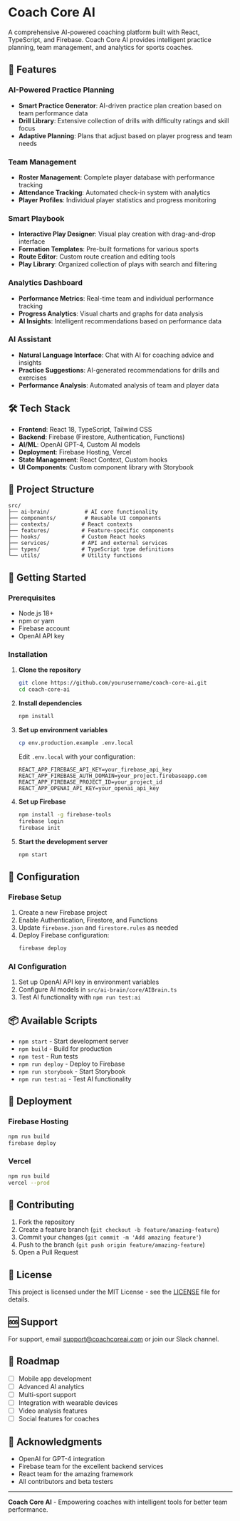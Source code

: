 # Coach Core AI

A comprehensive AI-powered coaching platform built with React, TypeScript, and Firebase. Coach Core AI provides intelligent practice planning, team management, and analytics for sports coaches.

## 🚀 Features

### AI-Powered Practice Planning
- **Smart Practice Generator**: AI-driven practice plan creation based on team performance data
- **Drill Library**: Extensive collection of drills with difficulty ratings and skill focus
- **Adaptive Planning**: Plans that adjust based on player progress and team needs

### Team Management
- **Roster Management**: Complete player database with performance tracking
- **Attendance Tracking**: Automated check-in system with analytics
- **Player Profiles**: Individual player statistics and progress monitoring

### Smart Playbook
- **Interactive Play Designer**: Visual play creation with drag-and-drop interface
- **Formation Templates**: Pre-built formations for various sports
- **Route Editor**: Custom route creation and editing tools
- **Play Library**: Organized collection of plays with search and filtering

### Analytics Dashboard
- **Performance Metrics**: Real-time team and individual performance tracking
- **Progress Analytics**: Visual charts and graphs for data analysis
- **AI Insights**: Intelligent recommendations based on performance data

### AI Assistant
- **Natural Language Interface**: Chat with AI for coaching advice and insights
- **Practice Suggestions**: AI-generated recommendations for drills and exercises
- **Performance Analysis**: Automated analysis of team and player data

## 🛠️ Tech Stack

- **Frontend**: React 18, TypeScript, Tailwind CSS
- **Backend**: Firebase (Firestore, Authentication, Functions)
- **AI/ML**: OpenAI GPT-4, Custom AI models
- **Deployment**: Firebase Hosting, Vercel
- **State Management**: React Context, Custom hooks
- **UI Components**: Custom component library with Storybook

## 📁 Project Structure

```
src/
├── ai-brain/           # AI core functionality
├── components/         # Reusable UI components
├── contexts/          # React contexts
├── features/          # Feature-specific components
├── hooks/             # Custom React hooks
├── services/          # API and external services
├── types/             # TypeScript type definitions
└── utils/             # Utility functions
```

## 🚀 Getting Started

### Prerequisites

- Node.js 18+ 
- npm or yarn
- Firebase account
- OpenAI API key

### Installation

1. **Clone the repository**
   ```bash
   git clone https://github.com/yourusername/coach-core-ai.git
   cd coach-core-ai
   ```

2. **Install dependencies**
   ```bash
   npm install
   ```

3. **Set up environment variables**
   ```bash
   cp env.production.example .env.local
   ```
   
   Edit `.env.local` with your configuration:
   ```env
   REACT_APP_FIREBASE_API_KEY=your_firebase_api_key
   REACT_APP_FIREBASE_AUTH_DOMAIN=your_project.firebaseapp.com
   REACT_APP_FIREBASE_PROJECT_ID=your_project_id
   REACT_APP_OPENAI_API_KEY=your_openai_api_key
   ```

4. **Set up Firebase**
   ```bash
   npm install -g firebase-tools
   firebase login
   firebase init
   ```

5. **Start the development server**
   ```bash
   npm start
   ```

## 🔧 Configuration

### Firebase Setup

1. Create a new Firebase project
2. Enable Authentication, Firestore, and Functions
3. Update `firebase.json` and `firestore.rules` as needed
4. Deploy Firebase configuration:
   ```bash
   firebase deploy
   ```

### AI Configuration

1. Set up OpenAI API key in environment variables
2. Configure AI models in `src/ai-brain/core/AIBrain.ts`
3. Test AI functionality with `npm run test:ai`

## 📦 Available Scripts

- `npm start` - Start development server
- `npm build` - Build for production
- `npm test` - Run tests
- `npm run deploy` - Deploy to Firebase
- `npm run storybook` - Start Storybook
- `npm run test:ai` - Test AI functionality

## 🚀 Deployment

### Firebase Hosting

```bash
npm run build
firebase deploy
```

### Vercel

```bash
npm run build
vercel --prod
```

## 🤝 Contributing

1. Fork the repository
2. Create a feature branch (`git checkout -b feature/amazing-feature`)
3. Commit your changes (`git commit -m 'Add amazing feature'`)
4. Push to the branch (`git push origin feature/amazing-feature`)
5. Open a Pull Request

## 📄 License

This project is licensed under the MIT License - see the [LICENSE](LICENSE) file for details.

## 🆘 Support

For support, email support@coachcoreai.com or join our Slack channel.

## 🔮 Roadmap

- [ ] Mobile app development
- [ ] Advanced AI analytics
- [ ] Multi-sport support
- [ ] Integration with wearable devices
- [ ] Video analysis features
- [ ] Social features for coaches

## 🙏 Acknowledgments

- OpenAI for GPT-4 integration
- Firebase team for the excellent backend services
- React team for the amazing framework
- All contributors and beta testers

---

**Coach Core AI** - Empowering coaches with intelligent tools for better team performance. 